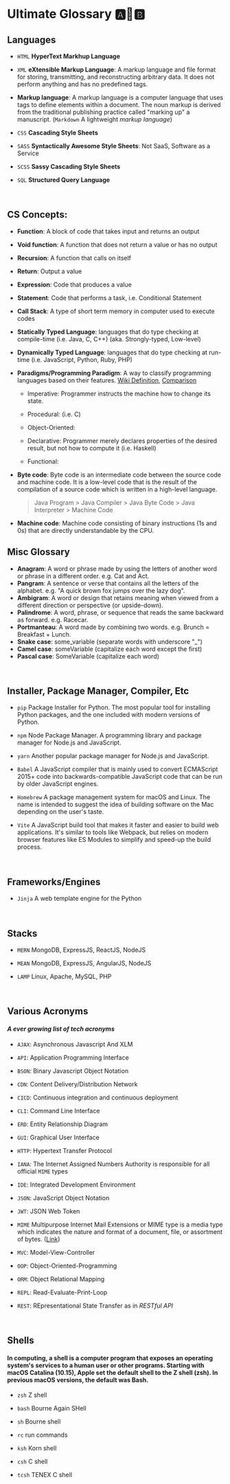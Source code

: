 # Ultimate Glossary 🅰️📖🅱️

## Languages

- `HTML` **HyperText Markhup Language** 

- `XML` **eXtensible Markup Language**: A markup language and file format for storing, transmitting, and reconstructing arbitrary data. It does not perform anything and has no predefined tags.

- **Markup language**: A markup language is a computer language that uses tags to define elements within a document. The noun markup is derived from the traditional publishing practice called "marking up" a manuscript. (`Markdown` A lightweight _markup language_)
- `CSS` **Cascading Style Sheets**

- `SASS` **Syntactically Awesome Style Sheets**: Not SaaS, Software as a Service

- `SCSS` **Sassy Cascading Style Sheets**

- `SQL` **Structured Query Language**

</br >

## CS Concepts:

- **Function**: A block of code that takes input and returns an output

- **Void function**: A function that does not return a value or has no output

- **Recursion**: A function that calls on itself

- **Return**: Output a value

- **Expression**: Code that produces a value

- **Statement**: Code that performs a task, i.e. Conditional Statement

- **Call Stack**: A type of short term memory in computer used to execute codes

- **Statically Typed Language**: languages that do type checking at compile-time (i.e. Java, C, C++) (aka. Strongly-typed, Low-level)

- **Dynamically Typed Language**: languages that do type checking at run-time (i.e. JavaScript, Python, Ruby, PHP)

- **Paradigms/Programming Paradigm**: A way to classify programming languages based on their features.
  [Wiki Definition](https://en.wikipedia.org/wiki/Programming_paradigm), [Comparison](https://en.wikipedia.org/wiki/Comparison_of_programming_paradigms)

  - Imperative: Programmer instructs the machine how to change its state.

  - Procedural: (i.e. C)

  - Object-Oriented:

  - Declarative: Programmer merely declares properties of the desired result, but not how to compute it (i.e. Haskell)

  - Functional:

- **Byte code**: Byte code is an intermediate code between the source code and machine code. It is a low-level code that is the result of the compilation of a source code which is written in a high-level language.
  </br>

  > Java Program > Java Compiler > Java Byte Code > Java Interpreter > Machine Code

- **Machine code**: Machine code consisting of binary instructions (1s and 0s) that are directly understandable by the CPU.

## Misc Glossary

- **Anagram**: A word or phrase made by using the letters of another word or phrase in a different order. e.g. Cat and Act.
- **Pangram**: A sentence or verse that contains all the letters of the alphabet. e.g. "A quick brown fox jumps over the lazy dog".
- **Ambigram**: A word or design that retains meaning when viewed from a different direction or perspective (or upside-down).
- **Palindrome**: A word, phrase, or sequence that reads the same backward as forward. e.g. Racecar.
- **Portmanteau**: A word made by combining two words. e.g. Brunch = Breakfast + Lunch.
- **Snake case**: some_variable (separate words with underscore "_")
- **Camel case**: someVariable (capitalize each word except the first)
- **Pascal case**: SomeVariable (capitalize each word)

</br >

## Installer, Package Manager, Compiler, Etc

- `pip` Package Installer for Python. The most popular tool for installing Python packages, and the one included with modern versions of Python.

- `npm` Node Package Manager. A programming library and package manager for Node.js and JavaScript.

- `yarn` Another popular package manager for Node.js and JavaScript.

- `Babel`
  A JavaScript compiler that is mainly used to convert ECMAScript 2015+ code into backwards-compatible JavaScript code that can be run by older JavaScript engines.

- `Homebrew`
  A package management system for macOS and Linux. The name is intended to suggest the idea of building software on the Mac depending on the user's taste.

- `Vite`
  A JavaScript build tool that makes it faster and easier to build web applications. It's similar to tools like Webpack, but relies on modern browser features like ES Modules to simplify and speed-up the build process.

</br>

## Frameworks/Engines

- `Jinja`
  A web template engine for the Python

</br>

## Stacks

- `MERN` MongoDB, ExpressJS, ReactJS, NodeJS

- `MEAN` MongoDB, ExpressJS, AngularJS, NodeJS

- `LAMP` Linux, Apache, MySQL, PHP

</br>

## Various Acronyms

#### _A ever growing list of tech acronyms_

- `AJAX`: Asynchronous Javascript And XLM

- `API`: Application Programming Interface

- `BSON`: Binary Javascript Object Notation

- `CDN`: Content Delivery/Distribution Network

- `CICD`: Continuous integration and continuous deployment

- `CLI`: Command Line Interface

- `ERD`: Entity Relationship Diagram

- `GUI`: Graphical User Interface

- `HTTP`: Hypertext Transfer Protocol

- `IANA`: The Internet Assigned Numbers Authority is responsible for all official `MIME` types

- `IDE`: Integrated Development Environment

- `JSON`: JavaScript Object Notation

- `JWT`: JSON Web Token

- `MIME` Multipurpose Internet Mail Extensions or MIME type is a media type which indicates the nature and format of a document, file, or assortment of bytes. ([Link](https://developer.mozilla.org/en-US/docs/Web/HTTP/Basics_of_HTTP/MIME_types))

- `MVC`: Model-View-Controller

- `OOP`: Object-Oriented-Programming

- `ORM`: Object Relational Mapping

- `REPL`: Read-Evaluate-Print-Loop

- `REST`: REpresentational State Transfer as in _RESTful API_

</br>

## Shells

#### In computing, a shell is a computer program that exposes an operating system's services to a human user or other programs. Starting with macOS Catalina (10.15), Apple set the default shell to the Z shell (zsh). In previous macOS versions, the default was Bash.

- `zsh` Z shell

- `bash` Bourne Again SHell

- `sh` Bourne shell

- `rc` run commands

- `ksh` Korn shell

- `csh` C shell

- `tcsh` TENEX C shell

</br>
